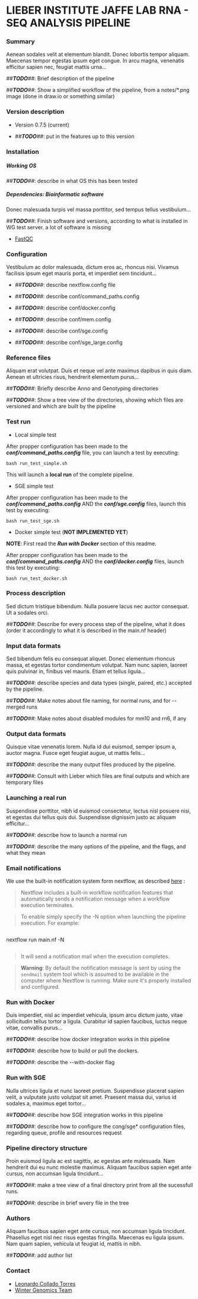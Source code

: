 # LIEBER INSTITUTE JAFFE LAB RNA - SEQ ANALYSIS PIPELINE #

### Summary ###

Aenean sodales velit at elementum blandit. Donec lobortis tempor aliquam. Maecenas tempor egestas ipsum eget congue. In arcu magna, venenatis efficitur sapien nec, feugiat mattis urna...

_##**TODO**##_: Brief description of the pipeline

_##**TODO**##_: Show a simplified workflow of the pipeline, from a notes/*.png image (done in draw.io or something similar)

### Version description ###

* Version 0.7.5 (current)

 + _##**TODO**##_: put in the features up to this version

### Installation ###

##### Working OS #####

_##**TODO**##_: describe in what OS this has been tested

##### Dependencies: Bioinformatic software #####

Donec malesuada turpis vel massa porttitor, sed tempus tellus vestibulum...

_##**TODO**##_: Finish software and versions, according to what is installed in WG test server. a lot of software is missing

* [FastQC](http://www.bioinformatics.babraham.ac.uk/projects/fastqc)

### Configuration ###

Vestibulum ac dolor malesuada, dictum eros ac, rhoncus nisi. Vivamus facilisis ipsum eget mauris porta, et imperdiet sem tincidunt...

* _##**TODO**##_: describe nextflow.config file

* _##**TODO**##_: describe conf/command_paths.config

* _##**TODO**##_: describe conf/docker.config

* _##**TODO**##_: describe conf/mem.config

* _##**TODO**##_: describe conf/sge.config

* _##**TODO**##_: describe conf/sge_large.config

### Reference files ###

 Aliquam erat volutpat. Duis et neque vel ante maximus dapibus in quis diam. Aenean et ultricies risus, hendrerit elementum purus...

_##**TODO**##_: Briefly describe Anno and Genotyping directories

_##**TODO**##_: Show a tree view of the directories, showing which files are versioned and which are built by the pipeline

### Test run ###

* Local simple test

After propper configuration has been made to the _**conf/command_paths.config**_ file, you can launch a test by executing:

````
bash run_test_simple.sh
````

This will launch a **local run** of the complete pipeline.

* SGE simple test

After propper configuration has been made to the _**conf/command_paths.config**_ AND the _**conf/sge.config**_ files, launch this test by executing:

````
bash run_test_sge.sh
````

* Docker simple test (**NOT IMPLEMENTED YET**)

**NOTE**: First read the _**Run with Docker**_ section of this readme.


After propper configuration has been made to the _**conf/command_paths.config**_ AND the _**conf/docker.config**_ files, launch this test by executing:

````
bash run_test_docker.sh
````

### Process description ###

Sed dictum tristique bibendum. Nulla posuere lacus nec auctor consequat. Ut a sodales orci.
 
_##**TODO**##_: Describe for every process step of the pipeline, what it does (order it accordingly to what it is described in the main.nf header)

### Input data formats ###

Sed bibendum felis eu consequat aliquet. Donec elementum rhoncus massa, et egestas tortor condimentum volutpat. Nam nunc sapien, laoreet quis pulvinar in, finibus vel mauris. Etiam et tellus ligula...

_##**TODO**##_: describe species and data types (single, paired, etc.) accepted by the pipeline.

_##**TODO**##_: Make notes about file naming, for normal runs, and for --merged runs

_##**TODO**##_: Make notes about disabled modules for mm10 and rn6, if any

### Output data formats ###

Quisque vitae venenatis lorem. Nulla id dui euismod, semper ipsum a, auctor magna. Fusce eget feugiat augue, ut mattis felis...

_##**TODO**##_: describe the many output files produced by the pipeline.

_##**TODO**##_: Consult with Lieber which files are final outputs and which are temporary files

### Launching a real run ###

Suspendisse porttitor, nibh id euismod consectetur, lectus nisl posuere nisi, et egestas dui tellus quis dui. Suspendisse dignissim justo ac aliquam efficitur...

_##**TODO**##_: describe how to launch a normal run

_##**TODO**##_: describe the many options of the pipeline, and the flags, and what they mean

### Email notifications

We use the built-in notification system form nextflow, as described [here](https://www.nextflow.io/docs/latest/mail.html?highlight=email#workflow-notification) :

> Nextflow includes a built-in workflow notification features that automatically sends a notification message when a workflow execution terminates.

> To enable simply specify the -N option when launching the pipeline execution. For example:

> ````
  nextflow run main.nf <pipeline options> -N <recipient email address>
> ````

> It will send a notification mail when the execution completes.

> **Warning**: By default the notification message is sent by using the `sendmail` system tool which is assumed to be available in the computer where Nextflow is running. Make sure it's properly installed and configured.

### Run with Docker ###

Duis imperdiet, nisl ac imperdiet vehicula, ipsum arcu dictum justo, vitae sollicitudin tellus tortor a ligula. Curabitur id sapien faucibus, luctus neque vitae, convallis purus...

_##**TODO**##_: describe how docker integration works in this pipeline

_##**TODO**##_: describe how to build or pull the dockers.

_##**TODO**##_: describe the --with-docker flag

### Run with SGE ###

Nulla ultrices ligula et nunc laoreet pretium. Suspendisse placerat sapien velit, a vulputate justo volutpat sit amet. Praesent massa dui, varius id sodales a, maximus eget tortor...

_##**TODO**##_: describe how SGE integration works in this pipeline

_##**TODO**##_: describe how to configure the cong/sge* configuration files, regarding queue, profile and resources request

### Pipeline directory structure ###

Proin euismod ligula ac est sagittis, ac egestas ante malesuada. Nam hendrerit dui eu nunc molestie maximus. Aliquam faucibus sapien eget ante cursus, non accumsan ligula tincidunt...

_##**TODO**##_: make a tree view of a final directory print from all the sucessfull runs.

_##**TODO**##_: describe in brief wvery file in the tree

### Authors ###

Aliquam faucibus sapien eget ante cursus, non accumsan ligula tincidunt. Phasellus eget nisl nec risus egestas fringilla. Maecenas eu ligula ipsum. Nam quam sapien, vehicula ut feugiat id, mattis in nibh.

_##**TODO**##_: add author list

### Contact ###

* [Leonardo Collado Torres](http://lcolladotor.github.io/)
* [Winter Genomics Team](http://www.wintergenomics.com)
